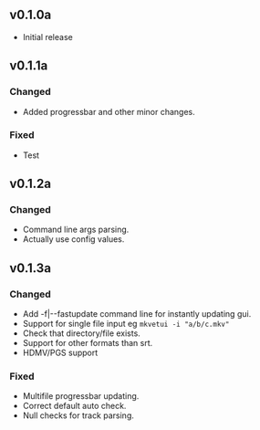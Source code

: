 ## v0.1.0a
  - Initial release
## v0.1.1a
### Changed
  - Added progressbar and other minor changes.
### Fixed
  - Test
## v0.1.2a
### Changed
  - Command line args parsing.
  - Actually use config values.
## v0.1.3a
### Changed
  - Add -f|--fastupdate command line for instantly updating gui.
  - Support for single file input eg `mkvetui -i "a/b/c.mkv"`
  - Check that directory/file exists.
  - Support for other formats than srt.
  - HDMV/PGS support
### Fixed
  - Multifile progressbar updating.
  - Correct default auto check.
  - Null checks for track parsing.
